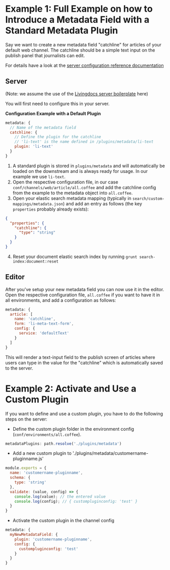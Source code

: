 # Example 1: Full Example on how to Introduce a Metadata Field with a Standard Metadata Plugin

Say we want to create a new metadata field "catchline" for articles of your default web channel. The catchline should be a simple text input on the publish panel that journalists can edit.

For details have a look at the [server configuration reference documentation](../../reference-docs/server-configuration/metadata.md)

## Server

(Note: we assume the use of the [Livingdocs server boilerplate](https://github.com/upfrontIO/livingdocs-server-boilerplate) here)

You will first need to configure this in your server.

**Configuration Example with a Default Plugin**
```js
metadata: {
  // Name of the metadata field
  catchline: {
    // Define the plugin for the catchline
    // 'li-text' is the name defined in /plugins/metadata/li-text
    plugin: 'li-text'
  }
}
```

1. A standard plugin is stored in `plugins/metadata` and will automatically be loaded on the downstream and is always ready for usage. In our example we use `li-text`.
2. Open the respective configuration file, in our case `conf/channels/web/article/all.coffee` and add the catchline config from the example to the metadata object into `all.coffee`.
3. Open your elastic search metadata mapping (typically in `search/custom-mappings/metadata.json`) and add an entry as follows (the key `properties` probably already exists):
```json
{
  "properties": {
    "catchline": {
      "type": "string"
    }
  }
}
```
4. Reset your document elastic search index by running `grunt search-index:document:reset`

## Editor

After you've setup your new metadata field you can now use it in the editor. Open the respective configuration file, `all.coffee` if you want to have it in all environments, and add a configuration as follows:

```js
metadata: {
  article: [
    name: 'catchline',
    form: 'li-meta-text-form',
    config: {
      service: 'defaultText'
    }
  ]
}
```

This will render a text-input field to the publish screen of articles where users can type in the value for the "catchline" which is automatically saved to the server.


# Example 2: Activate and Use a Custom Plugin

If you want to define and use a custom plugin, you have to do the following steps on the server:

- Define the custom plugin folder in the environment config (`conf/environments/all.coffee`).

```js
metadataPlugins: path.resolve('./plugins/metadata')
```

* Add a new custom plugin to './plugins/metadata/customername-pluginname.js'

```js
module.exports = {
  name: 'customername-pluginname',
  schema: {
    type: 'string'
  },
  validate: (value, config) => {
    console.log(value); // the entered value
    console.log(config); // { custompluginconfig: 'test' }
  }
}
```

* Activate the custom plugin in the channel config

```js
metadata: {
  myNewMetadataField: {
    plugin: 'customername-pluginname',
    config: {
      custompluginconfig: 'test'
    }
  }
}
```
